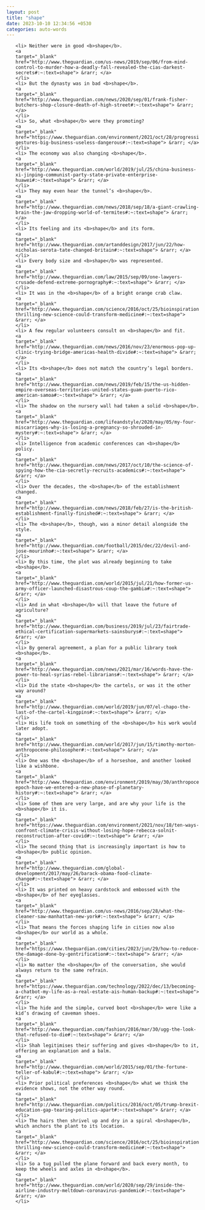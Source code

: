 ```yaml
---
layout: post
title: "shape"
date: 2023-10-10 12:34:56 +0530
categories: auto-words
---
```

<ol>

    <li> Neither were in good <b>shape</b>.
    <a 
    target="_blank" 
    href="http://www.theguardian.com/us-news/2019/sep/06/from-mind-control-to-murder-how-a-deadly-fall-revealed-the-cias-darkest-secrets#:~:text=shape"> &rarr; </a>
    </li>
    <li> But the dynasty was in bad <b>shape</b>.
    <a 
    target="_blank" 
    href="http://www.theguardian.com/news/2020/sep/01/frank-fisher-butchers-shop-closure-death-of-high-street#:~:text=shape"> &rarr; </a>
    </li>
    <li> So, what <b>shape</b> were they promoting?
    <a 
    target="_blank" 
    href="https://www.theguardian.com/environment/2021/oct/28/progressive-gestures-big-business-useless-dangerous#:~:text=shape"> &rarr; </a>
    </li>
    <li> The economy was also changing <b>shape</b>.
    <a 
    target="_blank" 
    href="http://www.theguardian.com/world/2019/jul/25/china-business-xi-jinping-communist-party-state-private-enterprise-huawei#:~:text=shape"> &rarr; </a>
    </li>
    <li> They may even hear the tunnel’s <b>shape</b>.
    <a 
    target="_blank" 
    href="http://www.theguardian.com/news/2018/sep/18/a-giant-crawling-brain-the-jaw-dropping-world-of-termites#:~:text=shape"> &rarr; </a>
    </li>
    <li> Its feeling and its <b>shape</b> and its form.
    <a 
    target="_blank" 
    href="http://www.theguardian.com/artanddesign/2017/jun/22/how-nicholas-serota-tate-changed-britain#:~:text=shape"> &rarr; </a>
    </li>
    <li> Every body size and <b>shape</b> was represented.
    <a 
    target="_blank" 
    href="http://www.theguardian.com/law/2015/sep/09/one-lawyers-crusade-defend-extreme-pornography#:~:text=shape"> &rarr; </a>
    </li>
    <li> It was in the <b>shape</b> of a bright orange crab claw.
    <a 
    target="_blank" 
    href="http://www.theguardian.com/science/2016/oct/25/bioinspiration-thrilling-new-science-could-transform-medicine#:~:text=shape"> &rarr; </a>
    </li>
    <li> A few regular volunteers consult on <b>shape</b> and fit.
    <a 
    target="_blank" 
    href="http://www.theguardian.com/news/2016/nov/23/enormous-pop-up-clinic-trying-bridge-americas-health-divide#:~:text=shape"> &rarr; </a>
    </li>
    <li> Its <b>shape</b> does not match the country’s legal borders.
    <a 
    target="_blank" 
    href="http://www.theguardian.com/news/2019/feb/15/the-us-hidden-empire-overseas-territories-united-states-guam-puerto-rico-american-samoa#:~:text=shape"> &rarr; </a>
    </li>
    <li> The shadow on the nursery wall had taken a solid <b>shape</b>.
    <a 
    target="_blank" 
    href="http://www.theguardian.com/lifeandstyle/2020/may/05/my-four-miscarriages-why-is-losing-a-pregnancy-so-shrouded-in-mystery#:~:text=shape"> &rarr; </a>
    </li>
    <li> Intelligence from academic conferences can <b>shape</b> policy.
    <a 
    target="_blank" 
    href="http://www.theguardian.com/news/2017/oct/10/the-science-of-spying-how-the-cia-secretly-recruits-academics#:~:text=shape"> &rarr; </a>
    </li>
    <li> Over the decades, the <b>shape</b> of the establishment changed.
    <a 
    target="_blank" 
    href="http://www.theguardian.com/news/2018/feb/27/is-the-british-establishment-finally-finished#:~:text=shape"> &rarr; </a>
    </li>
    <li> The <b>shape</b>, though, was a minor detail alongside the style.
    <a 
    target="_blank" 
    href="http://www.theguardian.com/football/2015/dec/22/devil-and-jose-mourinho#:~:text=shape"> &rarr; </a>
    </li>
    <li> By this time, the plot was already beginning to take <b>shape</b>.
    <a 
    target="_blank" 
    href="http://www.theguardian.com/world/2015/jul/21/how-former-us-army-officer-launched-disastrous-coup-the-gambia#:~:text=shape"> &rarr; </a>
    </li>
    <li> And in what <b>shape</b> will that leave the future of agriculture?
    <a 
    target="_blank" 
    href="http://www.theguardian.com/business/2019/jul/23/fairtrade-ethical-certification-supermarkets-sainsburys#:~:text=shape"> &rarr; </a>
    </li>
    <li> By general agreement, a plan for a public library took <b>shape</b>.
    <a 
    target="_blank" 
    href="http://www.theguardian.com/news/2021/mar/16/words-have-the-power-to-heal-syrias-rebel-librarians#:~:text=shape"> &rarr; </a>
    </li>
    <li> Did the state <b>shape</b> the cartels, or was it the other way around?
    <a 
    target="_blank" 
    href="http://www.theguardian.com/world/2019/jun/07/el-chapo-the-last-of-the-cartel-kingpins#:~:text=shape"> &rarr; </a>
    </li>
    <li> His life took on something of the <b>shape</b> his work would later adopt.
    <a 
    target="_blank" 
    href="http://www.theguardian.com/world/2017/jun/15/timothy-morton-anthropocene-philosopher#:~:text=shape"> &rarr; </a>
    </li>
    <li> One was the <b>shape</b> of a horseshoe, and another looked like a wishbone.
    <a 
    target="_blank" 
    href="http://www.theguardian.com/environment/2019/may/30/anthropocene-epoch-have-we-entered-a-new-phase-of-planetary-history#:~:text=shape"> &rarr; </a>
    </li>
    <li> Some of them are very large, and are why your life is the <b>shape</b> it is.
    <a 
    target="_blank" 
    href="https://www.theguardian.com/environment/2021/nov/18/ten-ways-confront-climate-crisis-without-losing-hope-rebecca-solnit-reconstruction-after-covid#:~:text=shape"> &rarr; </a>
    </li>
    <li> The second thing that is increasingly important is how to <b>shape</b> public opinion.
    <a 
    target="_blank" 
    href="http://www.theguardian.com/global-development/2017/may/26/barack-obama-food-climate-change#:~:text=shape"> &rarr; </a>
    </li>
    <li> It was printed on heavy cardstock and embossed with the <b>shape</b> of her eyeglasses.
    <a 
    target="_blank" 
    href="http://www.theguardian.com/us-news/2016/sep/28/what-the-cleaner-saw-manhattan-new-york#:~:text=shape"> &rarr; </a>
    </li>
    <li> That means the forces shaping life in cities now also <b>shape</b> our world as a whole.
    <a 
    target="_blank" 
    href="https://www.theguardian.com/cities/2023/jun/29/how-to-reduce-the-damage-done-by-gentrification#:~:text=shape"> &rarr; </a>
    </li>
    <li> No matter the <b>shape</b> of the conversation, she would always return to the same refrain.
    <a 
    target="_blank" 
    href="https://www.theguardian.com/technology/2022/dec/13/becoming-a-chatbot-my-life-as-a-real-estate-ais-human-backup#:~:text=shape"> &rarr; </a>
    </li>
    <li> The hide and the simple, curved boot <b>shape</b> were like a kid’s drawing of caveman shoes.
    <a 
    target="_blank" 
    href="http://www.theguardian.com/fashion/2016/mar/30/ugg-the-look-that-refused-to-die#:~:text=shape"> &rarr; </a>
    </li>
    <li> Shah legitimises their suffering and gives <b>shape</b> to it, offering an explanation and a balm.
    <a 
    target="_blank" 
    href="http://www.theguardian.com/world/2015/sep/01/the-fortune-teller-of-kabul#:~:text=shape"> &rarr; </a>
    </li>
    <li> Prior political preferences <b>shape</b> what we think the evidence shows, not the other way round.
    <a 
    target="_blank" 
    href="http://www.theguardian.com/politics/2016/oct/05/trump-brexit-education-gap-tearing-politics-apart#:~:text=shape"> &rarr; </a>
    </li>
    <li> The hairs then shrivel up and dry in a spiral <b>shape</b>, which anchors the plant to its location.
    <a 
    target="_blank" 
    href="http://www.theguardian.com/science/2016/oct/25/bioinspiration-thrilling-new-science-could-transform-medicine#:~:text=shape"> &rarr; </a>
    </li>
    <li> So a tug pulled the plane forward and back every month, to keep the wheels and axles in <b>shape</b>.
    <a 
    target="_blank" 
    href="http://www.theguardian.com/world/2020/sep/29/inside-the-airline-industry-meltdown-coronavirus-pandemic#:~:text=shape"> &rarr; </a>
    </li>